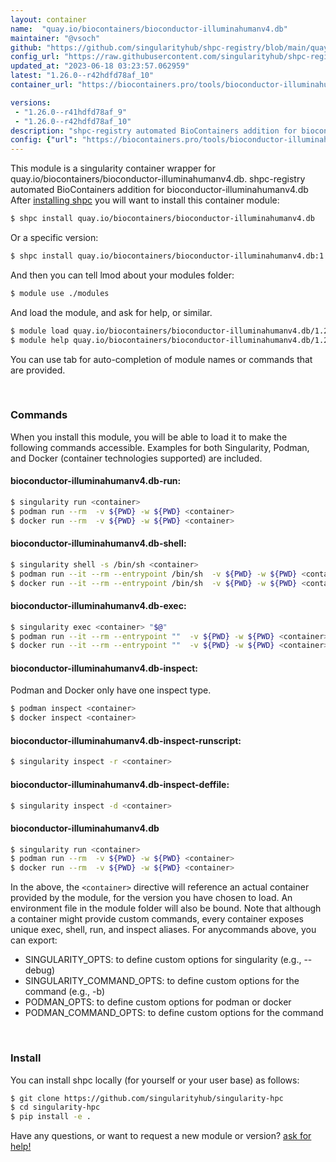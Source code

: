 ```yaml
---
layout: container
name:  "quay.io/biocontainers/bioconductor-illuminahumanv4.db"
maintainer: "@vsoch"
github: "https://github.com/singularityhub/shpc-registry/blob/main/quay.io/biocontainers/bioconductor-illuminahumanv4.db/container.yaml"
config_url: "https://raw.githubusercontent.com/singularityhub/shpc-registry/main/quay.io/biocontainers/bioconductor-illuminahumanv4.db/container.yaml"
updated_at: "2023-06-18 03:23:57.062959"
latest: "1.26.0--r42hdfd78af_10"
container_url: "https://biocontainers.pro/tools/bioconductor-illuminahumanv4.db"

versions:
 - "1.26.0--r41hdfd78af_9"
 - "1.26.0--r42hdfd78af_10"
description: "shpc-registry automated BioContainers addition for bioconductor-illuminahumanv4.db"
config: {"url": "https://biocontainers.pro/tools/bioconductor-illuminahumanv4.db", "maintainer": "@vsoch", "description": "shpc-registry automated BioContainers addition for bioconductor-illuminahumanv4.db", "latest": {"1.26.0--r42hdfd78af_10": "sha256:9fc6f764e6f145cf216e68da0f9fe93255d0094d3fb3f0436330b1ee41b11574"}, "tags": {"1.26.0--r41hdfd78af_9": "sha256:cf07e8a7400d6c2c340076dd04cf614ee0a33a441495df13c7572bdccc292c8f", "1.26.0--r42hdfd78af_10": "sha256:9fc6f764e6f145cf216e68da0f9fe93255d0094d3fb3f0436330b1ee41b11574"}, "docker": "quay.io/biocontainers/bioconductor-illuminahumanv4.db"}
---
```


This module is a singularity container wrapper for quay.io/biocontainers/bioconductor-illuminahumanv4.db.
shpc-registry automated BioContainers addition for bioconductor-illuminahumanv4.db
After [installing shpc](#install) you will want to install this container module:


```bash
$ shpc install quay.io/biocontainers/bioconductor-illuminahumanv4.db
```

Or a specific version:

```bash
$ shpc install quay.io/biocontainers/bioconductor-illuminahumanv4.db:1.26.0--r42hdfd78af_10
```

And then you can tell lmod about your modules folder:

```bash
$ module use ./modules
```

And load the module, and ask for help, or similar.

```bash
$ module load quay.io/biocontainers/bioconductor-illuminahumanv4.db/1.26.0--r42hdfd78af_10
$ module help quay.io/biocontainers/bioconductor-illuminahumanv4.db/1.26.0--r42hdfd78af_10
```

You can use tab for auto-completion of module names or commands that are provided.

<br>

### Commands

When you install this module, you will be able to load it to make the following commands accessible.
Examples for both Singularity, Podman, and Docker (container technologies supported) are included.

#### bioconductor-illuminahumanv4.db-run:

```bash
$ singularity run <container>
$ podman run --rm  -v ${PWD} -w ${PWD} <container>
$ docker run --rm  -v ${PWD} -w ${PWD} <container>
```

#### bioconductor-illuminahumanv4.db-shell:

```bash
$ singularity shell -s /bin/sh <container>
$ podman run --it --rm --entrypoint /bin/sh  -v ${PWD} -w ${PWD} <container>
$ docker run --it --rm --entrypoint /bin/sh  -v ${PWD} -w ${PWD} <container>
```

#### bioconductor-illuminahumanv4.db-exec:

```bash
$ singularity exec <container> "$@"
$ podman run --it --rm --entrypoint ""  -v ${PWD} -w ${PWD} <container> "$@"
$ docker run --it --rm --entrypoint ""  -v ${PWD} -w ${PWD} <container> "$@"
```

#### bioconductor-illuminahumanv4.db-inspect:

Podman and Docker only have one inspect type.

```bash
$ podman inspect <container>
$ docker inspect <container>
```

#### bioconductor-illuminahumanv4.db-inspect-runscript:

```bash
$ singularity inspect -r <container>
```

#### bioconductor-illuminahumanv4.db-inspect-deffile:

```bash
$ singularity inspect -d <container>
```



#### bioconductor-illuminahumanv4.db

```bash
$ singularity run <container>
$ podman run --rm  -v ${PWD} -w ${PWD} <container>
$ docker run --rm  -v ${PWD} -w ${PWD} <container>
```


In the above, the `<container>` directive will reference an actual container provided
by the module, for the version you have chosen to load. An environment file in the
module folder will also be bound. Note that although a container
might provide custom commands, every container exposes unique exec, shell, run, and
inspect aliases. For anycommands above, you can export:

 - SINGULARITY_OPTS: to define custom options for singularity (e.g., --debug)
 - SINGULARITY_COMMAND_OPTS: to define custom options for the command (e.g., -b)
 - PODMAN_OPTS: to define custom options for podman or docker
 - PODMAN_COMMAND_OPTS: to define custom options for the command

<br>

### Install

You can install shpc locally (for yourself or your user base) as follows:

```bash
$ git clone https://github.com/singularityhub/singularity-hpc
$ cd singularity-hpc
$ pip install -e .
```

Have any questions, or want to request a new module or version? [ask for help!](https://github.com/singularityhub/singularity-hpc/issues)
